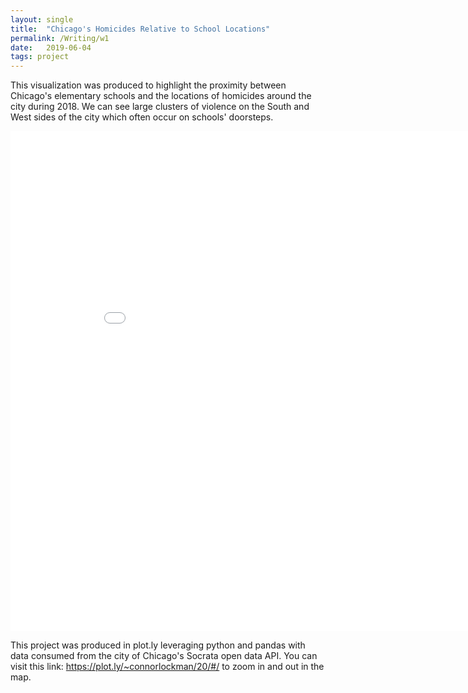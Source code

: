 ```yaml
---
layout: single
title:  "Chicago's Homicides Relative to School Locations"
permalink: /Writing/w1
date:   2019-06-04
tags: project
---
```


This visualization was produced to highlight the proximity between Chicago's elementary schools and the locations of homicides around the city during 2018.  We can see large clusters of violence on the South and West sides of the city which often occur on schools' doorsteps.

<iframe width="900" height="800" frameborder="0" scrolling="yes" src="//plot.ly/~connorlockman/20.embed"></iframe>

This project was produced in plot.ly leveraging python and pandas with data consumed from the city of Chicago's Socrata open data API.  You can visit this link: <https://plot.ly/~connorlockman/20/#/> to zoom in and out in the map.

